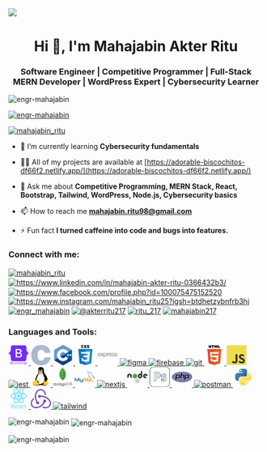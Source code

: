 <img src="https://media.licdn.com/dms/image/v2/D5616AQHGbTVd6cjP0A/profile-displaybackgroundimage-shrink_350_1400/B56ZiPA4ttHUAc-/0/1754746035545?e=1762992000&v=beta&t=yyKmMPv9sp5eww4uO3o8rAx8r4OuDqCWYXolHVYsPS8">
<h1 align="center">Hi 👋, I'm Mahajabin Akter Ritu</h1>
<h3 align="center">Software Engineer | Competitive Programmer | Full-Stack MERN Developer | WordPress Expert | Cybersecurity Learner</h3>

<p align="left"> <img src="https://komarev.com/ghpvc/?username=engr-mahajabin&label=Profile%20views&color=0e75b6&style=flat" alt="engr-mahajabin" /> </p>

<p align="left"> <a href="https://github.com/ryo-ma/github-profile-trophy"><img src="https://github-profile-trophy.vercel.app/?username=engr-mahajabin" alt="engr-mahajabin" /></a> </p>

<p align="left"> <a href="https://twitter.com/mahajabin_ritu" target="blank"><img src="https://img.shields.io/twitter/follow/mahajabin_ritu?logo=twitter&style=for-the-badge" alt="mahajabin_ritu" /></a> </p>

- 🌱 I’m currently learning **Cybersecurity fundamentals**

- 👨‍💻 All of my projects are available at [https://adorable-biscochitos-df66f2.netlify.app/](https://adorable-biscochitos-df66f2.netlify.app/)

- 💬 Ask me about **Competitive Programming, MERN Stack, React, Bootstrap, Tailwind, WordPress, Node.js, Cybersecurity basics**

- 📫 How to reach me **mahajabin.ritu98@gmail.com**

- ⚡ Fun fact **I turned caffeine into code and bugs into features.**

<h3 align="left">Connect with me:</h3>
<p align="left">
<a href="https://twitter.com/mahajabin_ritu" target="blank"><img align="center" src="https://raw.githubusercontent.com/rahuldkjain/github-profile-readme-generator/master/src/images/icons/Social/twitter.svg" alt="mahajabin_ritu" height="30" width="40" /></a>
<a href="https://linkedin.com/in/https://www.linkedin.com/in/mahajabin-akter-ritu-0366432b3/" target="blank"><img align="center" src="https://raw.githubusercontent.com/rahuldkjain/github-profile-readme-generator/master/src/images/icons/Social/linked-in-alt.svg" alt="https://www.linkedin.com/in/mahajabin-akter-ritu-0366432b3/" height="30" width="40" /></a>
<a href="https://fb.com/https://www.facebook.com/profile.php?id=100075475152520" target="blank"><img align="center" src="https://raw.githubusercontent.com/rahuldkjain/github-profile-readme-generator/master/src/images/icons/Social/facebook.svg" alt="https://www.facebook.com/profile.php?id=100075475152520" height="30" width="40" /></a>
<a href="https://instagram.com/https://www.instagram.com/mahajabin_ritu25?igsh=btdhetzybnfrb3hj" target="blank"><img align="center" src="https://raw.githubusercontent.com/rahuldkjain/github-profile-readme-generator/master/src/images/icons/Social/instagram.svg" alt="https://www.instagram.com/mahajabin_ritu25?igsh=btdhetzybnfrb3hj" height="30" width="40" /></a>
<a href="https://www.codechef.com/users/engr_mahajabin" target="blank"><img align="center" src="https://cdn.jsdelivr.net/npm/simple-icons@3.1.0/icons/codechef.svg" alt="engr_mahajabin" height="30" width="40" /></a>
<a href="https://www.hackerrank.com/@akterritu217" target="blank"><img align="center" src="https://raw.githubusercontent.com/rahuldkjain/github-profile-readme-generator/master/src/images/icons/Social/hackerrank.svg" alt="@akterritu217" height="30" width="40" /></a>
<a href="https://codeforces.com/profile/ritu_217" target="blank"><img align="center" src="https://raw.githubusercontent.com/rahuldkjain/github-profile-readme-generator/master/src/images/icons/Social/codeforces.svg" alt="ritu_217" height="30" width="40" /></a>
<a href="https://www.leetcode.com/mahajabin217" target="blank"><img align="center" src="https://raw.githubusercontent.com/rahuldkjain/github-profile-readme-generator/master/src/images/icons/Social/leet-code.svg" alt="mahajabin217" height="30" width="40" /></a>
</p>

<h3 align="left">Languages and Tools:</h3>
<p align="left"> <a href="https://getbootstrap.com" target="_blank" rel="noreferrer"> <img src="https://raw.githubusercontent.com/devicons/devicon/master/icons/bootstrap/bootstrap-plain-wordmark.svg" alt="bootstrap" width="40" height="40"/> </a> <a href="https://www.cprogramming.com/" target="_blank" rel="noreferrer"> <img src="https://raw.githubusercontent.com/devicons/devicon/master/icons/c/c-original.svg" alt="c" width="40" height="40"/> </a> <a href="https://www.w3schools.com/cpp/" target="_blank" rel="noreferrer"> <img src="https://raw.githubusercontent.com/devicons/devicon/master/icons/cplusplus/cplusplus-original.svg" alt="cplusplus" width="40" height="40"/> </a> <a href="https://www.w3schools.com/css/" target="_blank" rel="noreferrer"> <img src="https://raw.githubusercontent.com/devicons/devicon/master/icons/css3/css3-original-wordmark.svg" alt="css3" width="40" height="40"/> </a> <a href="https://expressjs.com" target="_blank" rel="noreferrer"> <img src="https://raw.githubusercontent.com/devicons/devicon/master/icons/express/express-original-wordmark.svg" alt="express" width="40" height="40"/> </a> <a href="https://www.figma.com/" target="_blank" rel="noreferrer"> <img src="https://www.vectorlogo.zone/logos/figma/figma-icon.svg" alt="figma" width="40" height="40"/> </a> <a href="https://firebase.google.com/" target="_blank" rel="noreferrer"> <img src="https://www.vectorlogo.zone/logos/firebase/firebase-icon.svg" alt="firebase" width="40" height="40"/> </a> <a href="https://git-scm.com/" target="_blank" rel="noreferrer"> <img src="https://www.vectorlogo.zone/logos/git-scm/git-scm-icon.svg" alt="git" width="40" height="40"/> </a> <a href="https://www.w3.org/html/" target="_blank" rel="noreferrer"> <img src="https://raw.githubusercontent.com/devicons/devicon/master/icons/html5/html5-original-wordmark.svg" alt="html5" width="40" height="40"/> </a> <a href="https://developer.mozilla.org/en-US/docs/Web/JavaScript" target="_blank" rel="noreferrer"> <img src="https://raw.githubusercontent.com/devicons/devicon/master/icons/javascript/javascript-original.svg" alt="javascript" width="40" height="40"/> </a> <a href="https://jestjs.io" target="_blank" rel="noreferrer"> <img src="https://www.vectorlogo.zone/logos/jestjsio/jestjsio-icon.svg" alt="jest" width="40" height="40"/> </a> <a href="https://www.linux.org/" target="_blank" rel="noreferrer"> <img src="https://raw.githubusercontent.com/devicons/devicon/master/icons/linux/linux-original.svg" alt="linux" width="40" height="40"/> </a> <a href="https://www.mongodb.com/" target="_blank" rel="noreferrer"> <img src="https://raw.githubusercontent.com/devicons/devicon/master/icons/mongodb/mongodb-original-wordmark.svg" alt="mongodb" width="40" height="40"/> </a> <a href="https://www.mysql.com/" target="_blank" rel="noreferrer"> <img src="https://raw.githubusercontent.com/devicons/devicon/master/icons/mysql/mysql-original-wordmark.svg" alt="mysql" width="40" height="40"/> </a> <a href="https://nextjs.org/" target="_blank" rel="noreferrer"> <img src="https://cdn.worldvectorlogo.com/logos/nextjs-2.svg" alt="nextjs" width="40" height="40"/> </a> <a href="https://nodejs.org" target="_blank" rel="noreferrer"> <img src="https://raw.githubusercontent.com/devicons/devicon/master/icons/nodejs/nodejs-original-wordmark.svg" alt="nodejs" width="40" height="40"/> </a> <a href="https://www.photoshop.com/en" target="_blank" rel="noreferrer"> <img src="https://raw.githubusercontent.com/devicons/devicon/master/icons/photoshop/photoshop-line.svg" alt="photoshop" width="40" height="40"/> </a> <a href="https://www.php.net" target="_blank" rel="noreferrer"> <img src="https://raw.githubusercontent.com/devicons/devicon/master/icons/php/php-original.svg" alt="php" width="40" height="40"/> </a> <a href="https://postman.com" target="_blank" rel="noreferrer"> <img src="https://www.vectorlogo.zone/logos/getpostman/getpostman-icon.svg" alt="postman" width="40" height="40"/> </a> <a href="https://www.python.org" target="_blank" rel="noreferrer"> <img src="https://raw.githubusercontent.com/devicons/devicon/master/icons/python/python-original.svg" alt="python" width="40" height="40"/> </a> <a href="https://reactjs.org/" target="_blank" rel="noreferrer"> <img src="https://raw.githubusercontent.com/devicons/devicon/master/icons/react/react-original-wordmark.svg" alt="react" width="40" height="40"/> </a> <a href="https://redux.js.org" target="_blank" rel="noreferrer"> <img src="https://raw.githubusercontent.com/devicons/devicon/master/icons/redux/redux-original.svg" alt="redux" width="40" height="40"/> </a> <a href="https://tailwindcss.com/" target="_blank" rel="noreferrer"> <img src="https://www.vectorlogo.zone/logos/tailwindcss/tailwindcss-icon.svg" alt="tailwind" width="40" height="40"/> </a> </p>

<p><img align="left" src="https://github-readme-stats.vercel.app/api/top-langs?username=engr-mahajabin&show_icons=true&locale=en&layout=compact" alt="engr-mahajabin" /></p>

<p>&nbsp;<img align="center" src="https://github-readme-stats.vercel.app/api?username=engr-mahajabin&show_icons=true&locale=en" alt="engr-mahajabin" /></p>

<p><img align="center" src="https://github-readme-streak-stats.herokuapp.com/?user=engr-mahajabin&" alt="engr-mahajabin" /></p>
